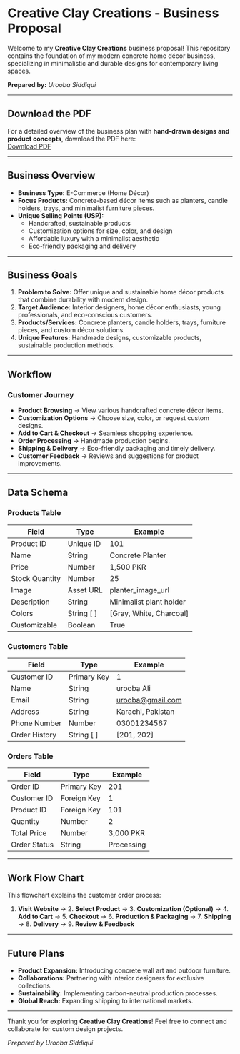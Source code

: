 # Creative Clay Creations - Business Proposal

Welcome to my **Creative Clay Creations** business proposal! This repository contains the foundation of my modern concrete home décor business, specializing in minimalistic and durable designs for contemporary living spaces.

**Prepared by:** *Urooba Siddiqui*

---

## **Download the PDF**

For a detailed overview of the business plan with **hand-drawn designs and product concepts**, download the PDF here:\
[Download PDF](https://drive.google.com/drive/folders/1CeOgBY-sRd1MG1eUsCk4NCKP-ejw7x7G)

---

## **Business Overview**

- **Business Type:** E-Commerce (Home Décor)
- **Focus Products:** Concrete-based décor items such as planters, candle holders, trays, and minimalist furniture pieces.
- **Unique Selling Points (USP):**
  - Handcrafted, sustainable products
  - Customization options for size, color, and design
  - Affordable luxury with a minimalist aesthetic
  - Eco-friendly packaging and delivery

---

## **Business Goals**

1. **Problem to Solve:** Offer unique and sustainable home décor products that combine durability with modern design.
2. **Target Audience:** Interior designers, home décor enthusiasts, young professionals, and eco-conscious customers.
3. **Products/Services:** Concrete planters, candle holders, trays, furniture pieces, and custom décor solutions.
4. **Unique Features:** Handmade designs, customizable products, sustainable production methods.

---

## **Workflow**

### **Customer Journey**

- **Product Browsing** → View various handcrafted concrete décor items.
- **Customization Options** → Choose size, color, or request custom designs.
- **Add to Cart & Checkout** → Seamless shopping experience.
- **Order Processing** → Handmade production begins.
- **Shipping & Delivery** → Eco-friendly packaging and timely delivery.
- **Customer Feedback** → Reviews and suggestions for product improvements.

---

## **Data Schema**

### **Products Table**

| Field          | Type       | Example                 |
| -------------- | ---------- | ----------------------- |
| Product ID     | Unique ID  | 101                     |
| Name           | String     | Concrete Planter        |
| Price          | Number     | 1,500 PKR               |
| Stock Quantity | Number     | 25                      |
| Image          | Asset URL  | planter\_image\_url     |
| Description    | String     | Minimalist plant holder |
| Colors         | String [ ] | [Gray, White, Charcoal] |
| Customizable   | Boolean    | True                    |

### **Customers Table**

| Field         | Type        | Example                                      |
| ------------- | ----------- | -------------------------------------------- |
| Customer ID   | Primary Key | 1                                            |
| Name          | String      | urooba Ali                                   |
| Email         | String      | [urooba@gmail.com](mailto\:urooba@gmail.com) |
| Address       | String      | Karachi, Pakistan                            |
| Phone Number  | Number      | 03001234567                                  |
| Order History | String [ ]  | [201, 202]                                   |

### **Orders Table**

| Field        | Type        | Example    |
| ------------ | ----------- | ---------- |
| Order ID     | Primary Key | 201        |
| Customer ID  | Foreign Key | 1          |
| Product ID   | Foreign Key | 101        |
| Quantity     | Number      | 2          |
| Total Price  | Number      | 3,000 PKR  |
| Order Status | String      | Processing |

---

## **Work Flow Chart**

This flowchart explains the customer order process:

1. **Visit Website** → 2. **Select Product** → 3. **Customization (Optional)** → 4. **Add to Cart** → 5. **Checkout** → 6. **Production & Packaging** → 7. **Shipping** → 8. **Delivery** → 9. **Review & Feedback**

---

## **Future Plans**

- **Product Expansion:** Introducing concrete wall art and outdoor furniture.
- **Collaborations:** Partnering with interior designers for exclusive collections.
- **Sustainability:** Implementing carbon-neutral production processes.
- **Global Reach:** Expanding shipping to international markets.

---

Thank you for exploring **Creative Clay Creations**! Feel free to connect and collaborate for custom design projects.

*Prepared by Urooba Siddiqui*



